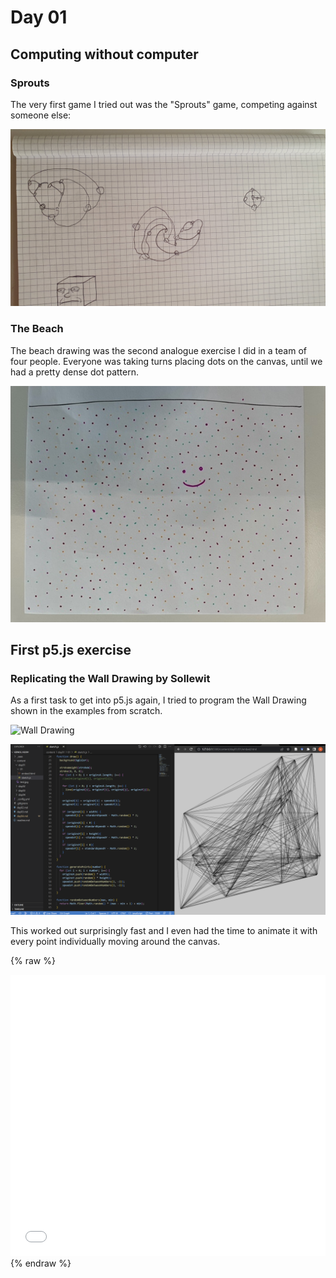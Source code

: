 # Day 01

## Computing without computer

### Sprouts
The very first game I tried out was the "Sprouts" game, competing against someone else:

![Sprouts](content/day01/sprouts.jpg)

### The Beach
The beach drawing was the second analogue exercise I did in a team of four people. Everyone was taking turns placing dots on the canvas, until we had a pretty dense dot pattern.

![The Beach](content/day01/TheBeach.jpg)

## First p5.js exercise
### Replicating the Wall Drawing by Sollewit
As a first task to get into p5.js again, I tried to program the Wall Drawing shown in the examples from scratch.

![Wall Drawing](content/day01/test.jpg)

![Own Attempt](content/day01/Screenshot_1.png)

This worked out surprisingly fast and I even had the time to animate it with every point individually moving around the canvas.

{% raw %}
<iframe src="content/day01/01/embed.html" width="100%" height="450px" frameborder="no"></iframe>
{% endraw %}